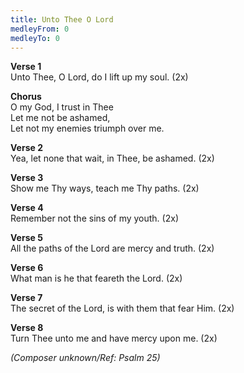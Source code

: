 ```yaml
---
title: Unto Thee O Lord
medleyFrom: 0
medleyTo: 0
---
```


**Verse 1**  
Unto Thee, O Lord, do I lift up my soul. (2x)

**Chorus**  
O my God, I trust in Thee  
Let me not be ashamed,  
Let not my enemies triumph over me.

**Verse 2**  
Yea, let none that wait, in Thee, be ashamed. (2x)

**Verse 3**  
Show me Thy ways, teach me Thy paths. (2x)

**Verse 4**  
Remember not the sins of my youth. (2x)

**Verse 5**  
All the paths of the Lord are mercy and truth. (2x)

**Verse 6**  
What man is he that feareth the Lord. (2x)

**Verse 7**  
The secret of the Lord, is with them that fear Him. (2x)

**Verse 8**  
Turn Thee unto me and have mercy upon me. (2x)

_(Composer unknown/Ref: Psalm 25)_
